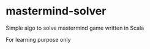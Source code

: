 # mastermind-solver

Simple algo to solve mastermind game
written in Scala

For learning purpose only

